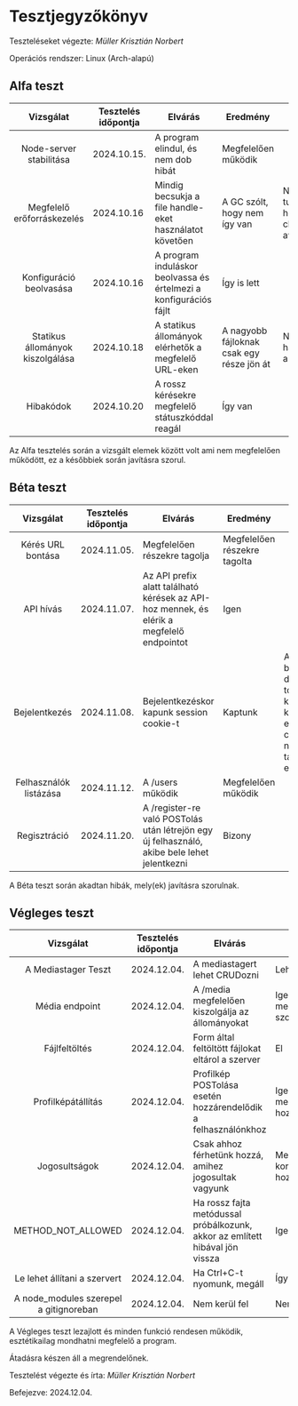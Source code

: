 # Tesztjegyzőkönyv

Teszteléseket végezte: *Müller Krisztián Norbert*

Operációs rendszer: Linux (Arch-alapú)

## Alfa teszt

| Vizsgálat | Tesztelés időpontja | Elvárás | Eredmény | Hibák |
| :---: | --- | --- | --- | --- |
| Node-server stabilitása | 2024.10.15. | A program elindul, és nem dob hibát | Megfelelően működik |  |
| Megfelelő erőforráskezelés | 2024.10.16 | Mindig becsukja a file handle-eket használatot követően | A GC szólt, hogy nem így van | Nem tudtam, hogy a close is awaitelendő |
| Konfiguráció beolvasása | 2024.10.16 | A program induláskor beolvassa és értelmezi a konfigurációs fájlt | Így is lett | |
| Statikus állományok kiszolgálása | 2024.10.18 | A statikus állományok elérhetők a megfelelő URL-eken | A nagyobb fájloknak csak egy része jön át | Nem várt, ha tele lett a stream
| Hibakódok | 2024.10.20 | A rossz kérésekre megfelelő státuszkóddal reagál | Így van | |

Az Alfa tesztelés során a vizsgált elemek között volt ami nem megfelelően működött, ez a későbbiek során javításra szorul.

## Béta teszt

| Vizsgálat | Tesztelés időpontja | Elvárás | Eredmény | Hibák |
| :---: | --- | --- | --- | --- |
| Kérés URL bontása | 2024.11.05. | Megfelelően részekre tagolja | Megfelelően részekre tagolta |  |
| API hívás | 2024.11.07. | Az API prefix alatt található kérések az API-hoz mennek, és elérik a megfelelő endpointot | Igen |  |
| Bejelentkezés | 2024.11.08. | Bejelentkezéskor kapunk session cookie-t | Kaptunk | A böngésző dev toolsjából küldtem a kérést, ezért a cookie nem tárolódott el |
| Felhasználók listázása | 2024.11.12. | A /users működik | Megfelelően működik |  |
| Regisztráció | 2024.11.20. | A /register-re való POSTolás után létrejön egy új felhasználó, akibe bele lehet jelentkezni | Bizony |  |

A Béta teszt során akadtan hibák, mely(ek) javításra szorulnak.

## Végleges teszt
| Vizsgálat | Tesztelés időpontja | Elvárás | Eredmény | Hibák |
| :---: | --- | --- | --- | --- |
| A Mediastager Teszt | 2024.12.04. | A mediastagert lehet CRUDozni | Lehet |  |
| Média endpoint | 2024.12.04. | A /media megfelelően kiszolgálja az állományokat | Igen, megfelelően szolgálja ki |  |
| Fájlfeltöltés | 2024.12.04. | Form által feltöltött fájlokat eltárol a szerver | El |  |
| Profilképátállítás | 2024.12.04. | Profilkép POSTolása esetén hozzárendelődik a felhasználónkhoz | Igen, megfelelően hozzárendelődik |  |
| Jogosultságok | 2024.12.04. | Csak ahhoz férhetünk hozzá, amihez jogosultak vagyunk | Megfelelően korlátozza hozzáférésünket |  |
| METHOD\_NOT\_ALLOWED | 2024.12.04. | Ha rossz fajta metódussal próbálkozunk, akkor az említett hibával jön vissza | Igen |  |
| Le lehet állítani a szervert | 2024.12.04. | Ha Ctrl+C-t nyomunk, megáll | Így van |  |
| A node\_modules szerepel a gitignoreban | 2024.12.04. | Nem kerül fel | Nem került fel |  |

A Végleges teszt lezajlott és minden funkció rendesen működik, esztétikailag mondhatni megfelelő a program.

Átadásra készen áll a megrendelőnek.

Tesztelést végezte és írta: *Müller Krisztián Norbert*

Befejezve: 2024.12.04.
